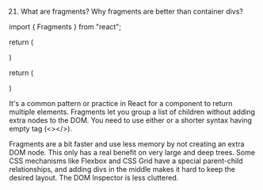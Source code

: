 21. What are fragments? Why fragments are better than container divs?




import { Fragments } from "react";

<Fragments>
</Fragments>

return (
  <div>
    <div></div>
    <div></div>
  </div>
)



return (
  <div>
    <div></div>
    <div></div>
  </div>
)






It's a common pattern or practice in React for a component to return multiple elements. Fragments let you group a list of children without adding extra nodes to the DOM. You need to use either or a shorter syntax having empty tag (<></>).

Fragments are a bit faster and use less memory by not creating an extra DOM node. This only has a real benefit on very large and deep trees.
Some CSS mechanisms like Flexbox and CSS Grid have a special parent-child relationships, and adding divs in the middle makes it hard to keep the desired layout.
The DOM Inspector is less cluttered.